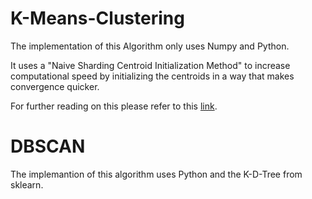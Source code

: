 # K-Means-Clustering

The implementation of this Algorithm only uses Numpy and Python. 

  It uses a "Naive Sharding Centroid Initialization Method" to increase computational speed
  by initializing the centroids in a way that makes convergence quicker.

  For further reading on this please refer to this [link](https://www.kdnuggets.com/2017/03/naive-sharding-centroid-initialization-method.html).


# DBSCAN

 The implemantion of this algorithm uses Python and the K-D-Tree from sklearn.
